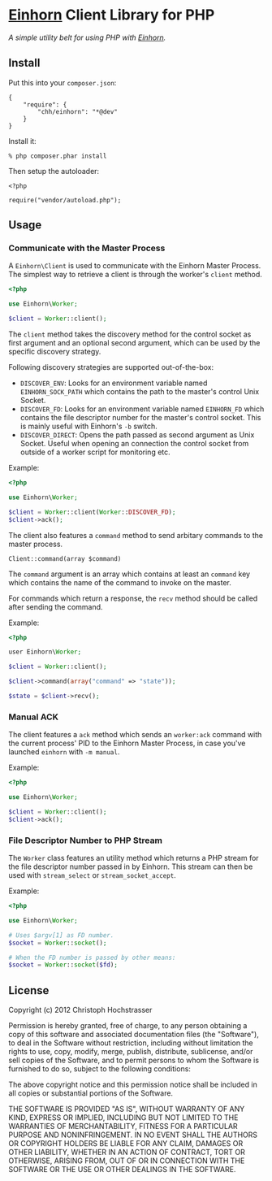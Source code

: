 # [Einhorn][] Client Library for PHP

_A simple utility belt for using PHP with [Einhorn][]._

## Install

Put this into your `composer.json`:

    {
        "require": {
            "chh/einhorn": "*@dev"
        }
    }

Install it:

    % php composer.phar install

Then setup the autoloader:

    <?php
    
    require("vendor/autoload.php");

## Usage

### Communicate with the Master Process

A `Einhorn\Client` is used to communicate with the Einhorn Master
Process. The simplest way to retrieve a client is through the worker's
`client` method.

```php
<?php

use Einhorn\Worker;

$client = Worker::client();
```

The `client` method takes the discovery method for the control socket as
first argument and an optional second argument, which can be used by the
specific discovery strategy.

Following discovery strategies are supported out-of-the-box:

 * `DISCOVER_ENV`: Looks for an environment variable named
   `EINHORN_SOCK_PATH` which contains the path to the master's
   control Unix Socket.
 * `DISCOVER_FD`: Looks for an environment variable named `EINHORN_FD`
   which contains the file descriptor number for the master's control socket.
   This is mainly useful with Einhorn's `-b` switch.
 * `DISCOVER_DIRECT`: Opens the path passed as second argument as Unix
   Socket. Useful when opening an connection the control socket from
   outside of a worker script for monitoring etc.

Example:

```php
<?php

use Einhorn\Worker;

$client = Worker::client(Worker::DISCOVER_FD);
$client->ack();
```

The client also features a `command` method to send arbitary commands to
the master process.

    Client::command(array $command)

The `command` argument is an array which contains at least an `command`
key which contains the name of the command to invoke on the master.

For commands which return a response, the `recv` method should be called
after sending the command.

Example:

```php
<?php

user Einhorn\Worker;

$client = Worker::client();

$client->command(array("command" => "state"));

$state = $client->recv();
```

### Manual ACK

The client features a `ack` method which sends an `worker:ack` command with the
current process' PID to the Einhorn Master Process, in case you've
launched `einhorn` with `-m manual`.

Example:

```php
<?php

use Einhorn\Worker;

$client = Worker::client();
$client->ack();
```

### File Descriptor Number to PHP Stream

The `Worker` class features an utility method which returns a PHP stream
for the file descriptor number passed in by Einhorn. This stream can
then be used with `stream_select` or `stream_socket_accept`.

Example:

```php
<?php

use Einhorn\Worker;

# Uses $argv[1] as FD number.
$socket = Worker::socket();

# When the FD number is passed by other means:
$socket = Worker::socket($fd);
```

## License

Copyright (c) 2012 Christoph Hochstrasser

Permission is hereby granted, free of charge, to any person obtaining a copy of this software and associated documentation files (the "Software"), to deal in the Software without restriction, including without limitation the rights to use, copy, modify, merge, publish, distribute, sublicense, and/or sell copies of the Software, and to permit persons to whom the Software is furnished to do so, subject to the following conditions:

The above copyright notice and this permission notice shall be included in all copies or substantial portions of the Software.

THE SOFTWARE IS PROVIDED "AS IS", WITHOUT WARRANTY OF ANY KIND, EXPRESS OR IMPLIED, INCLUDING BUT NOT LIMITED TO THE WARRANTIES OF MERCHANTABILITY, FITNESS FOR A PARTICULAR PURPOSE AND NONINFRINGEMENT. IN NO EVENT SHALL THE AUTHORS OR COPYRIGHT HOLDERS BE LIABLE FOR ANY CLAIM, DAMAGES OR OTHER LIABILITY, WHETHER IN AN ACTION OF CONTRACT, TORT OR OTHERWISE, ARISING FROM, OUT OF OR IN CONNECTION WITH THE SOFTWARE OR THE USE OR OTHER DEALINGS IN THE SOFTWARE.

[einhorn]: https://github.com/stripe/einhorn

